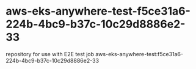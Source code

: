 # aws-eks-anywhere-test-f5ce31a6-224b-4bc9-b37c-10c29d8886e2-33
repository for use with E2E test job aws-eks-anywhere-test:f5ce31a6-224b-4bc9-b37c-10c29d8886e2-33
